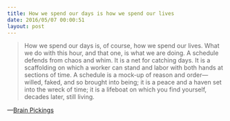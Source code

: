 ```yaml
---
title: How we spend our days is how we spend our lives
date: 2016/05/07 00:00:51
layout: post
---
```


> How we spend our days is, of course, how we spend our lives. What we do with this hour, and that one, is what we are doing. A schedule defends from chaos and whim. It is a net for catching days. It is a scaffolding on which a worker can stand and labor with both hands at sections of time. A schedule is a mock-up of reason and order—willed, faked, and so brought into being; it is a peace and a haven set into the wreck of time; it is a lifeboat on which you find yourself, decades later, still living.

—[Brain Pickings](https://www.brainpickings.org/2013/06/07/annie-dillard-the-writing-life-1/)
